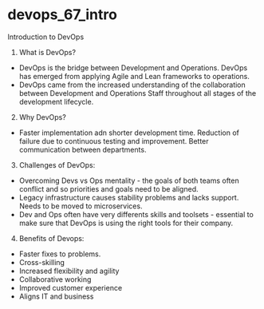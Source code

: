# devops_67_intro
Introduction to DevOps

1. What is DevOps?  
- DevOps is the bridge between Development and Operations. DevOps has emerged from applying Agile and Lean frameworks to operations.  
- DevOps came from the increased understanding of the collaboration between Development and Operations Staff throughout all stages of the development lifecycle.  

2. Why DevOps?  
- Faster implementation adn shorter development time. Reduction of failure due to continuous testing and improvement. Better communication between departments.  

3. Challenges of DevOps:  
- Overcoming Devs vs Ops mentality - the goals of both teams often conflict and so priorities and goals need to be aligned.  
- Legacy infrastructure causes stability problems and lacks support. Needs to be moved to microservices.  
- Dev and Ops often have very differents skills and toolsets - essential to make sure that DevOps is using the right tools for their company.  

4. Benefits of Devops:
- Faster fixes to problems.  
- Cross-skilling  
- Increased flexibility and agility  
- Collaborative working  
- Improved customer experience  
- Aligns IT and business  

